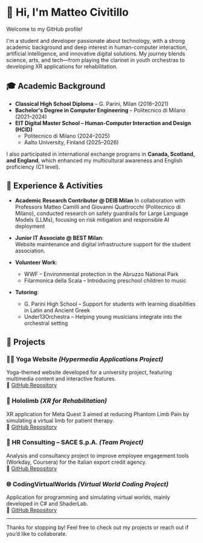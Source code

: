 # 👋 Hi, I'm Matteo Civitillo

Welcome to my GitHub profile!

I'm a student and developer passionate about technology, with a strong academic background and deep interest in human-computer interaction, artificial intelligence, and innovative digital solutions. My journey blends science, arts, and tech—from playing the clarinet in youth orchestras to developing XR applications for rehabilitation.

## 🎓 Academic Background

- **Classical High School Diploma** – G. Parini, Milan (2016–2021)  
- **Bachelor's Degree in Computer Engineering** – Politecnico di Milano (2021–2024)  
- **EIT Digital Master School – Human-Computer Interaction and Design (HCID)**  
  - Politecnico di Milano (2024–2025)  
  - Aalto University, Finland (2025–2026)

I also participated in international exchange programs in **Canada, Scotland, and England**, which enhanced my multicultural awareness and English proficiency (C1 level).

## 💼 Experience & Activities


- **Academic Research Contributor @ DEIB Milan**
  In collaboration with Professors Matteo Camilli and Giovanni Quattrocchi (Politecnico di Milano), conducted research on safety guardrails for Large Language Models (LLMs), focusing on risk mitigation and responsible AI deployment

- **Junior IT Associate @ BEST Milan**:  
  Website maintenance and digital infrastructure support for the student association.

- **Volunteer Work**:  
  - WWF – Environmental protection in the Abruzzo National Park  
  - Filarmonica della Scala – Introducing preschool children to music  

- **Tutoring**:  
  - G. Parini High School – Support for students with learning disabilities in Latin and Ancient Greek  
  - Under13Orchestra – Helping young musicians integrate into the orchestral setting  

## 🧪 Projects

### 🧘‍♀️ Yoga Website *(Hypermedia Applications Project)*  
Yoga-themed website developed for a university project, featuring multimedia content and interactive features.  
🔗 [GitHub Repository](https://github.com/matteocivitillo/hypermedia_applications)

### 🧠 Hololimb *(XR for Rehabilitation)*  
XR application for Meta Quest 3 aimed at reducing Phantom Limb Pain by simulating a virtual limb for patient therapy.  
🔗 [GitHub Repository](https://github.com/matteocivitillo/AUI-Hololimb)

### 🏢 HR Consulting – SACE S.p.A. *(Team Project)*  
Analysis and consultancy project to improve employee engagement tools (Workday, Coursera) for the Italian export credit agency.  
🔗 [GitHub Repository](https://github.com/matteocivitillo/Digital-Business-Lab)

### 🌐 CodingVirtualWorlds *(Virtual World Coding Project)*  
Application for programming and simulating virtual worlds, mainly developed in C# and ShaderLab.  
🔗 [GitHub Repository](https://github.com/matteocivitillo/CodingVirtualWorlds)

---

Thanks for stopping by! Feel free to check out my projects or reach out if you’d like to collaborate.
